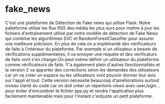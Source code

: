 # fake_news
C'est une plateforme de Détection de Fake news qui utilise Flask.
Notre palteforme utilise les flux RSS des média les plus surs pour mettre à jour les fichiers d'entrainement utilisé par notre modéle de détection de Fake News qui combine les algorithmes SVC et RandomForestClassifier pour assurer une meilleure précision.
En plus de cela on a implémenté des vérificateurs de faits à l'intérieur du plateforme. Par exemple si un utiisateur a besoin de vérifications supplémentaires, il va envoyer une requéte et des vérificaturs de faits vont s'en charger.On peut méme définir un utilisateur du plateforme comme vérificateurs de faits. Y'a également plein d'autres fonctionnalités et la version 2 va apporter des corrections selon les demandes des utlisateurs car on va créer un espace ou les utilisateurs vont pouvoir donner leur avis sur l'appli et tout.
Cette version nécessite beaucoup d'améliorations surtout niveau clarté du code car on doit créer un répertoire views avec user,login... pour éviter d'encombrer le fichier app.py et rendre l'application plus facilement maintenable mais pour l'instant c'estjuste un petit plateforme.
